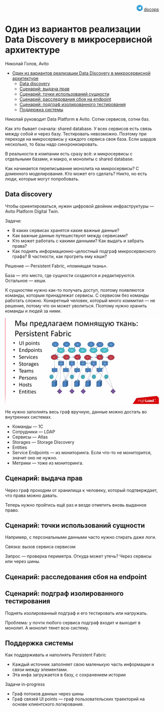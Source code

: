 <p align="right"><img src = "tg-logo.png" width="20px" height=20px"> <a href = "https://t.me/docops">docops</a></p>

# Один из вариантов реализации Data Discovery в микросервисной архитектуре

Николай Голов, Avito

<!-- START doctoc generated TOC please keep comment here to allow auto update -->
<!-- DON'T EDIT THIS SECTION, INSTEAD RE-RUN doctoc TO UPDATE -->

- [Один из вариантов реализации Data Discovery в микросервисной архитектуре](#%D0%BE%D0%B4%D0%B8%D0%BD-%D0%B8%D0%B7-%D0%B2%D0%B0%D1%80%D0%B8%D0%B0%D0%BD%D1%82%D0%BE%D0%B2-%D1%80%D0%B5%D0%B0%D0%BB%D0%B8%D0%B7%D0%B0%D1%86%D0%B8%D0%B8-data-discovery-%D0%B2-%D0%BC%D0%B8%D0%BA%D1%80%D0%BE%D1%81%D0%B5%D1%80%D0%B2%D0%B8%D1%81%D0%BD%D0%BE%D0%B9-%D0%B0%D1%80%D1%85%D0%B8%D1%82%D0%B5%D0%BA%D1%82%D1%83%D1%80%D0%B5)
  - [Data discovery](#data-discovery)
  - [Сценарий: выдача прав](#%D1%81%D1%86%D0%B5%D0%BD%D0%B0%D1%80%D0%B8%D0%B9-%D0%B2%D1%8B%D0%B4%D0%B0%D1%87%D0%B0-%D0%BF%D1%80%D0%B0%D0%B2)
  - [Сценарий: точки использований сущности](#%D1%81%D1%86%D0%B5%D0%BD%D0%B0%D1%80%D0%B8%D0%B9-%D1%82%D0%BE%D1%87%D0%BA%D0%B8-%D0%B8%D1%81%D0%BF%D0%BE%D0%BB%D1%8C%D0%B7%D0%BE%D0%B2%D0%B0%D0%BD%D0%B8%D0%B9-%D1%81%D1%83%D1%89%D0%BD%D0%BE%D1%81%D1%82%D0%B8)
  - [Сценарий: расследования сбоя на endpoint](#%D1%81%D1%86%D0%B5%D0%BD%D0%B0%D1%80%D0%B8%D0%B9-%D1%80%D0%B0%D1%81%D1%81%D0%BB%D0%B5%D0%B4%D0%BE%D0%B2%D0%B0%D0%BD%D0%B8%D1%8F-%D1%81%D0%B1%D0%BE%D1%8F-%D0%BD%D0%B0-endpoint)
  - [Сценарий: подграф изолированного тестирования](#%D1%81%D1%86%D0%B5%D0%BD%D0%B0%D1%80%D0%B8%D0%B9-%D0%BF%D0%BE%D0%B4%D0%B3%D1%80%D0%B0%D1%84-%D0%B8%D0%B7%D0%BE%D0%BB%D0%B8%D1%80%D0%BE%D0%B2%D0%B0%D0%BD%D0%BD%D0%BE%D0%B3%D0%BE-%D1%82%D0%B5%D1%81%D1%82%D0%B8%D1%80%D0%BE%D0%B2%D0%B0%D0%BD%D0%B8%D1%8F)
  - [Поддержка системы](#%D0%BF%D0%BE%D0%B4%D0%B4%D0%B5%D1%80%D0%B6%D0%BA%D0%B0-%D1%81%D0%B8%D1%81%D1%82%D0%B5%D0%BC%D1%8B)

<!-- END doctoc generated TOC please keep comment here to allow auto update -->



Николай руководит Data Platform в Avito. Сотни сервисов, сотни баз.

Как это бывает сначала: shared database.
У всех сервисов есть связь между собой и через базу.
Тестировать невозможно.
Поэтому при переходе на микросервисы у каждого сервиса своя база.
Если шардов несколько, то базы надо синхронизировать.

В реальности в компании есть сразу всё: и микросервисы с отдельными базами, и макро, и монолиты с shared database. 

Как начинается переписывание монолита на микросервисы? С доменного моделирования. Кто может его сделать? Никто, но есть люди, которые могут попробовать.

## Data discovery

Чтобы ориентироваться, нужен цифровой двойник инфраструктуры — Avito Platform Digital Twin. 

Задачи:

* В каких сервисах хранятся какие важные данные?
* Как важные данные путешествуют между сервисами?
* Кто может работать с какими данными? Как выдать и забрать права?
* Как поднять информационно-целостный подграф микросервисного графа? В частности, как прогреть ему кэши?

Решение — Persistent Fabric, «помнящая ткань».

База — это место, где сущности создаются и редактируются. Остальное — кеши.

К сущностям нужно как-то получать доступ, поэтому появляются команды, которым принадлежат сервисы. С сервисом без команды работать сложно. Конкретный человек, который много коммитил — не решение, потому что он может уволиться. Поэтому нужно хранить команды и людей за ними.

![](persistent-fabric.png)

Не нужно заполнять весь граф вручную, данные можно достать во внутренних системах.

* Команды — 1С
* Сотрудники — LDAP
* Сервисы — Atlas
* Storages — Storage Discovery
* Entities
* Service Endpoints — из мониторинга. Если что-то не мониторится, значит оно не нужно.
* Метрики — тоже из мониторинга.

## Сценарий: выдача прав

Через граф проходим от хранилища к человеку, который подтверждает, что права можно давать.

Теперь нужно пройтись ещё раз и везде отметить вновь выданное право.

## Сценарий: точки использований сущности

Например, с персональными данными часто нужно стирать даже логи.

Связка: вызов сервиса сервисом

Запрос — проверка периметра. Откуда может утечь? Через сервисы или через шины.

## Сценарий: расследования сбоя на endpoint

## Сценарий: подграф изолированного тестирования

Поднять изолированный подграф и его тестировать или нагружать.

Проблема: у почти любого сервиса подграф входит и выходит в монолит. А монолит тянет всю систему.

## Поддержка системы

Как поддерживать и наполнять Persistent Fabric

* Каждый источник заполняет свою маленькую часть информации и связи между элементами.
* Эта инфа загружается в базу, с сохранением истории


Задачи in-progress

* Граф потоков данных через шины
* Граф связей UI points — граф пользовательских траекторий на основе клиентского логирования.
